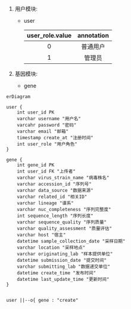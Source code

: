 

1. 用户模块: 
    + user

        | user_role.value | annotation |
        | :-: | :-: |
        | 0 | 普通用户 |
        | 1 | 管理员 |

3. 基因模块: 
    + gene

```mermaid
erDiagram 

user {
    int user_id PK
    varchar username "用户名"
    varcahr password "密码"
    varchar email "邮箱"
    timestamp create_at "注册时间"
    int user_role "用户角色"
}

gene {
    int gene_id PK 
    int user_id FK "上传者"
    varchar virus_strain_name "病毒株名"
    varchar accession_id "序列号"
    varchar data_source "数据来源"
    varchar related_id "相关ID"
    varchar lineage "谱系"
    varchar nuc_completeness "序列完整度"
    int sequence_length "序列长度"
    varchar sequence_quality "序列质量"
    varchar quality_assessment "质量评估"
    varchar host "宿主"
    datetime sample_collection_date "采样日期"
    varchar location "采样地点"
    varchar originating_lab "样本提供单位"
    datetime submission_date "提交时间"
    varchar submitting_lab "数据递交单位"
    datetime create_time "发布时间"
    datetime last_update_time "更新时间"
}


user ||--o{ gene : "create"

```
